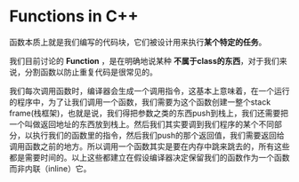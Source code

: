 # Functions in C++

函数本质上就是我们编写的代码块，它们被设计用来执行**某个特定的任务**。

我们目前讨论的 **Function** ，是在明确地说某种 **不属于class的东西**，对于我们来说，分割函数以防止重复代码是很常见的。

我们每次调用函数时，编译器会生成一个调用指令，这基本上意味着，在一个运行的程序中，为了让我们调用一个函数，我们需要为这个函数创建一整个stack frame(栈框架)，也就是说，我们得把参数之类的东西push到栈上，我们还需要把一个叫做返回地址的东西放到栈上。然后我们其实要调到我们程序的某个不同部分，以执行我们的函数里的指令，然后我们push的那个返回值，我们需要返回给调用函数之前的地方。所以调用一个函数其实是要在内存中跳来跳去的，所有这些都是需要时间的。以上这些都建立在假设编译器决定保留我们的函数作为一个函数而非内联（inline）它。

